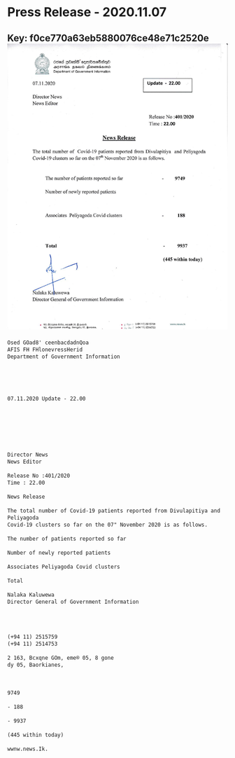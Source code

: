 # Press Release - 2020.11.07 
Key: f0ce770a63eb5880076ce48e71c2520e 
![img](img/f0ce770a63eb5880076ce48e71c2520e.jpg)
---
```
Osed GOad8' ceenbacdadnQoa
AFIS FH FHlonevressHerid
Department of Government Information

 

 

07.11.2020 Update - 22.00

 

 

 

Director News
News Editor

Release No :401/2020
Time : 22.00

News Release

The total number of Covid-19 patients reported from Divulapitiya and Peliyagoda
Covid-19 clusters so far on the 07" November 2020 is as follows.

The number of patients reported so far

Number of newly reported patients

Associates Peliyagoda Covid clusters

Total

Nalaka Kaluwewa
Director General of Government Information

 
 

(+94 11) 2515759
(+94 11) 2514753

2 163, Bcxqne GOm, eme® 05, 8 gone
dy 05, Baorkianes,

 

9749

- 188

- 9937

(445 within today)

wwnw.news.Ik.

```
